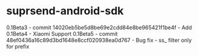 # suprsend-android-sdk

0.1Beta3 - commit 14020eb5be5d8be69e2cdd84e8be965421f1be4f - Add
0.1Beta4 - Xiaomi Support
0.1Beta5 - commit 48ef0436a16c89d3bd1648e8ccf020938ea0d767 - Bug fix - ss_ filter only for prefix